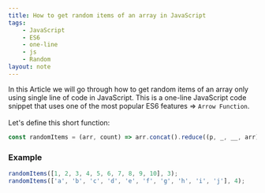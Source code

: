 ```yaml
---
title: How to get random items of an array in JavaScript
tags:
    - JavaScript
    - ES6
    - one-line
    - js
    - Random
layout: note
---
```




In this Article we will go through how to get random items of an array only using single line of code in JavaScript.
This is a one-line JavaScript code snippet that uses one of the most popular ES6 features => `Arrow Function`.
<br/>
<br/>
Let's define this short function:

```js {.wrap}
const randomItems = (arr, count) => arr.concat().reduce((p, _, __, arr) => (p[0] < count) ? [p[0] + 1, p[1].concat(arr.splice(Math.random() * arr.length | 0, 1))] : p, [0, []])[1];
```

### Example

```js {.wrap}
randomItems([1, 2, 3, 4, 5, 6, 7, 8, 9, 10], 3);                        // [4, 8, 5]
randomItems(['a', 'b', 'c', 'd', 'e', 'f', 'g', 'h', 'i', 'j'], 4);     // ['e', 'c', 'h', 'j']
```